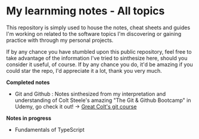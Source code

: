# My learnming notes - All topics

This repository is simply used to house the notes, cheat sheets and guides I'm working on related to the software topics I'm discovering or gaining practice with through my personal projects.

If by any chance you have stumbled upon this public repository, feel free to take advantage of the information I've tried to sinthesize here, should you consider it useful, of course. If by any chance you do, it'd be amazing if you could star the repo, I'd appreciate it a lot, thank you very much.

**Completed notes**

- Git and Github : Notes sinthesized from my interpretation and understanding of Colt Steele's amazing "The Git & Github Bootcamp" in Udemy, go check it out! &rarr; [Great Colt's git course](https://www.udemy.com/course/git-and-github-bootcamp)

**Notes in progress**

- Fundamentals of TypeScript


